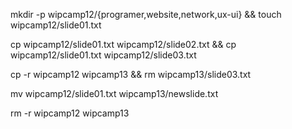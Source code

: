 mkdir -p wipcamp12/{programer,website,network,ux-ui} && touch wipcamp12/slide01.txt

cp wipcamp12/slide01.txt wipcamp12/slide02.txt  && cp wipcamp12/slide01.txt wipcamp12/slide03.txt

cp -r  wipcamp12 wipcamp13 && rm wipcamp13/slide03.txt

mv wipcamp12/slide01.txt wipcamp13/newslide.txt

rm -r wipcamp12 wipcamp13